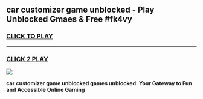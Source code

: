 
## car customizer game unblocked - Play Unblocked Gmaes & Free #fk4vy
<h3>
<a href="https://news.freeplayer.one?title=car_customizer_game_unblocked&ref=03M">CLICK TO PLAY</a></h3>
<hr>

<h3>
<a href="https://news.freeplayer.one?title=car_customizer_game_unblocked&ref=03M">CLICK 2 PLAY</a>
  
</h3>

<a href="https://news.freeplayer.one?title=car_customizer_game_unblocked&ref=03M"><img src="https://clearcache.store/games.png"></a>


**car customizer game unblocked games unblocked: Your Gateway to Fun and Accessible Online Gaming**
